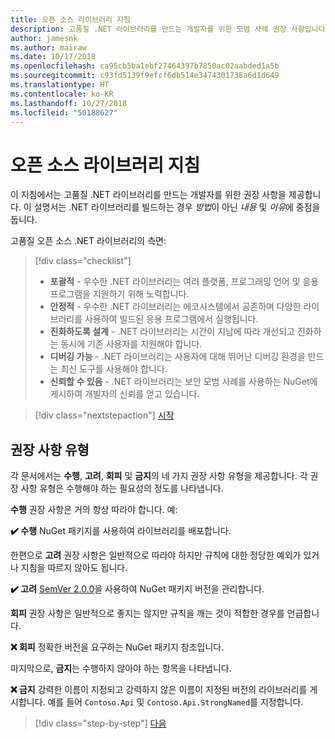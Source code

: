 ```yaml
---
title: 오픈 소스 라이브러리 지침
description: 고품질 .NET 라이브러리를 만드는 개발자를 위한 모범 사례 권장 사항입니다.
author: jamesnk
ms.author: mairaw
ms.date: 10/17/2018
ms.openlocfilehash: ca95cb5ba1ebf27464397b7850ac02aabded1a5b
ms.sourcegitcommit: c93fd5139f9efcf6db514e3474301738a6d1d649
ms.translationtype: HT
ms.contentlocale: ko-KR
ms.lasthandoff: 10/27/2018
ms.locfileid: "50188627"
---
```

# <a name="open-source-library-guidance"></a>오픈 소스 라이브러리 지침

이 지침에서는 고품질 .NET 라이브러리를 만드는 개발자를 위한 권장 사항을 제공합니다. 이 설명서는 .NET 라이브러리를 빌드하는 경우 *방법*이 아닌 *내용* 및 *이유*에 중점을 둡니다.

고품질 오픈 소스 .NET 라이브러리의 측면:

> [!div class="checklist"]
> * **포괄적** - 우수한 .NET 라이브러리는 여러 플랫폼, 프로그래밍 언어 및 응용 프로그램을 지원하기 위해 노력합니다.
> * **안정적** - 우수한 .NET 라이브러리는 에코시스템에서 공존하며 다양한 라이브러리를 사용하여 빌드된 응용 프로그램에서 실행됩니다.
> * **진화하도록 설계** - .NET 라이브러리는 시간이 지남에 따라 개선되고 진화하는 동시에 기존 사용자를 지원해야 합니다.
> * **디버깅 가능** - .NET 라이브러리는 사용자에 대해 뛰어난 디버깅 환경을 만드는 최신 도구를 사용해야 합니다.
> * **신뢰할 수 있음** - .NET 라이브러리는 보안 모범 사례를 사용하는 NuGet에 게시하여 개발자의 신뢰를 얻고 있습니다.

> [!div class="nextstepaction"]
> [시작](./get-started.md)

## <a name="types-of-recommendations"></a>권장 사항 유형

각 문서에서는 **수행**, **고려**, **회피** 및 **금지**의 네 가지 권장 사항 유형을 제공합니다. 각 권장 사항 유형은 수행해야 하는 필요성의 정도를 나타냅니다.

**수행** 권장 사항은 거의 항상 따라야 합니다. 예:

**✔️ 수행** NuGet 패키지를 사용하여 라이브러리를 배포합니다.

한편으로 **고려** 권장 사항은 일반적으로 따라야 하지만 규칙에 대한 정당한 예외가 있거나 지침을 따르지 않아도 됩니다.

**✔️ 고려** [SemVer 2.0.0](https://semver.org/)을 사용하여 NuGet 패키지 버전을 관리합니다.

**회피** 권장 사항은 일반적으로 좋지는 않지만 규칙을 깨는 것이 적합한 경우를 언급합니다.

**❌ 회피** 정확한 버전을 요구하는 NuGet 패키지 참조입니다.

마지막으로, **금지**는 수행하지 않아야 하는 항목을 나타냅니다.

**❌ 금지** 강력한 이름이 지정되고 강력하지 않은 이름이 지정된 버전의 라이브러리를 게시합니다. 예를 들어 `Contoso.Api` 및 `Contoso.Api.StrongNamed`를 지정합니다.

>[!div class="step-by-step"]
[다음](./get-started.md)
